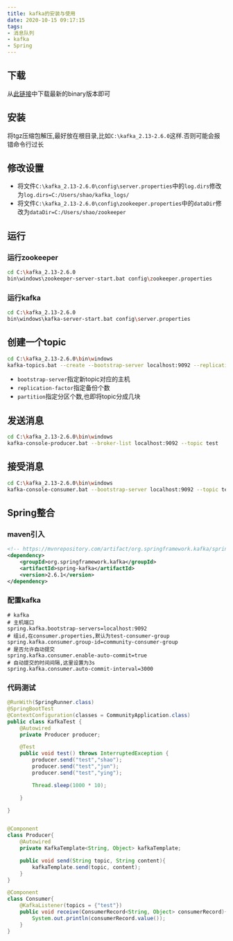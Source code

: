```yaml
---
title: kafka的安装与使用
date: 2020-10-15 09:17:15
tags:
- 消息队列
- kafka
- Spring
---
```


## 下载

从[此链接](https://kafka.apache.org/downloads)中下载最新的binary版本即可


<!-- more -->

## 安装

将tgz压缩包解压,最好放在根目录,比如`C:\kafka_2.13-2.6.0`这样.否则可能会报错命令行过长

## 修改设置

- 将文件`C:\kafka_2.13-2.6.0\config\server.properties`中的`log.dirs`修改为`log.dirs=C:/Users/shao/kafka_logs/`
- 将文件`C:\kafka_2.13-2.6.0\config\zookeeper.properties`中的`dataDir`修改为`dataDir=C:/Users/shao/zookeeper`

## 运行

### 运行zookeeper

```bash
cd C:\kafka_2.13-2.6.0
bin\windows\zookeeper-server-start.bat config\zookeeper.properties
```
### 运行kafka

```bash
cd C:\kafka_2.13-2.6.0
bin\windows\kafka-server-start.bat config\server.properties
```

## 创建一个topic

```bash
cd C:\kafka_2.13-2.6.0\bin\windows
kafka-topics.bat --create --bootstrap-server localhost:9092 --replication-factor 1 --partition 1 --topic test
```
- `bootstrap-server`指定新topic对应的主机
- `replication-factor`指定备份个数
- `partition`指定分区个数,也即将topic分成几块

## 发送消息

```bash
cd C:\kafka_2.13-2.6.0\bin\windows
kafka-console-producer.bat --broker-list localhost:9092 --topic test
```

## 接受消息

```bash
cd C:\kafka_2.13-2.6.0\bin\windows
kafka-console-consumer.bat --bootstrap-server localhost:9092 --topic test --from-beginning
```

## Spring整合

### maven引入

```xml
<!-- https://mvnrepository.com/artifact/org.springframework.kafka/spring-kafka -->
<dependency>
    <groupId>org.springframework.kafka</groupId>
    <artifactId>spring-kafka</artifactId>
    <version>2.6.1</version>
</dependency>
```

### 配置kafka
```properties
# kafka
# 主机端口
spring.kafka.bootstrap-servers=localhost:9092
# 组id,在consumer.properties,默认为test-consumer-group
spring.kafka.consumer.group-id=community-consumer-group
# 是否允许自动提交
spring.kafka.consumer.enable-auto-commit=true
# 自动提交的时间间隔,这里设置为3s
spring.kafka.consumer.auto-commit-interval=3000
```

### 代码测试

```java
@RunWith(SpringRunner.class)
@SpringBootTest
@ContextConfiguration(classes = CommunityApplication.class)
public class KafkaTest {
    @Autowired
    private Producer producer;

    @Test
    public void test() throws InterruptedException {
        producer.send("test","shao");
        producer.send("test","jun");
        producer.send("test","ying");

        Thread.sleep(1000 * 10);

    }

}


@Component
class Producer{
    @Autowired
    private KafkaTemplate<String, Object> kafkaTemplate;

    public void send(String topic, String content){
        kafkaTemplate.send(topic, content);
    }
}

@Component
class Consumer{
    @KafkaListener(topics = {"test"})
    public void receive(ConsumerRecord<String, Object> consumerRecord){
        System.out.println(consumerRecord.value());
    }
}
```
